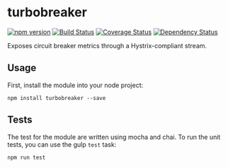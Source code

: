 # turbobreaker 
[![npm version](https://badge.fury.io/js/turbobreaker.svg)](http://badge.fury.io/js/turbobreaker) [![Build Status](https://api.travis-ci.org/rearwheeldrive/turbobreaker.svg)](https://travis-ci.org/rearwheeldrive/turbobreaker) [![Coverage Status](https://coveralls.io/repos/rearwheeldrive/turbobreaker/badge.svg?branch=master&service=github)](https://coveralls.io/github/rearwheeldrive/turbobreaker?branch=master) [![Dependency Status](https://david-dm.org/rearwheeldrive/turbobreaker.svg)](https://david-dm.org/rearwheeldrive/turbobreaker)

Exposes circuit breaker metrics through a Hystrix-compliant stream.

## Usage

First, install the module into your node project:

```shell
npm install turbobreaker --save
```

## Tests

The test for the module are written using mocha and chai. To run the unit tests, you can use the gulp `test` task:

```shell
npm run test
```

